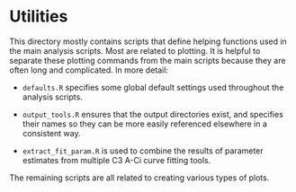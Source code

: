 # Utilities

This directory mostly contains scripts that define helping functions used in the
main analysis scripts. Most are related to plotting. It is helpful to separate
these plotting commands from the main scripts because they are often long and
complicated. In more detail:

- `defaults.R` specifies some global default settings used throughout the
  analysis scripts.

- `output_tools.R` ensures that the output directories exist, and specifies
  their names so they can be more easily referenced elsewhere in a consistent
  way.

- `extract_fit_param.R` is used to combine the results of parameter estimates
  from multiple C3 A-Ci curve fitting tools.

The remaining scripts are all related to creating various types of plots.
